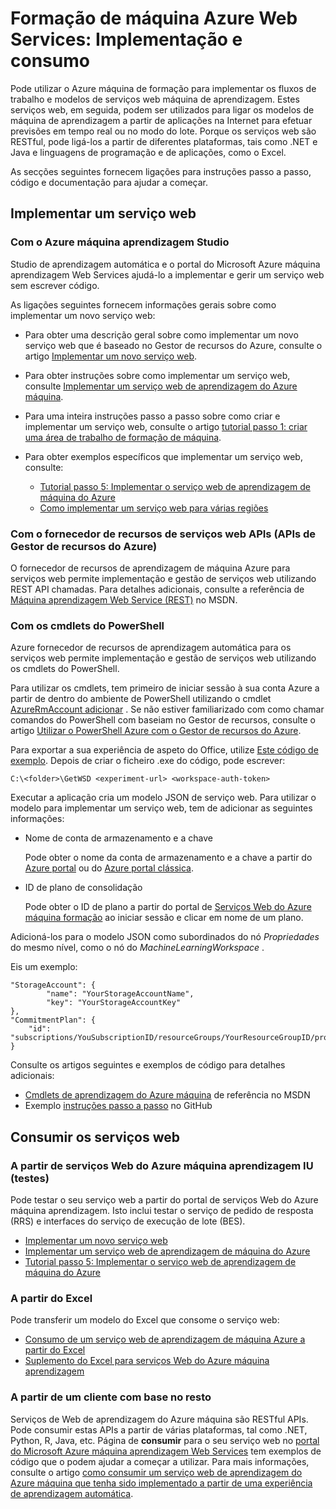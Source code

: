 <properties
    pageTitle="Azure máquina aprendizagem Web Services: Implementação e consumo | Microsoft Azure"
    description="Recursos para implementar e utilizado por outros serviços web."
    services="machine-learning"
    documentationCenter=""
    authors="vDonGlover"
    manager="raymondl"
    editor=""/>

<tags
    ms.service="machine-learning"
    ms.workload="data-services"
    ms.tgt_pltfrm="na"
    ms.devlang="na"
    ms.topic="article"
    ms.date="10/12/2016"
    ms.author="v-donglo"/>

# <a name="azure-machine-learning-web-services-deployment-and-consumption"></a>Formação de máquina Azure Web Services: Implementação e consumo

Pode utilizar o Azure máquina de formação para implementar os fluxos de trabalho e modelos de serviços web máquina de aprendizagem. Estes serviços web, em seguida, podem ser utilizados para ligar os modelos de máquina de aprendizagem a partir de aplicações na Internet para efetuar previsões em tempo real ou no modo do lote. Porque os serviços web são RESTful, pode ligá-los a partir de diferentes plataformas, tais como .NET e Java e linguagens de programação e de aplicações, como o Excel.

As secções seguintes fornecem ligações para instruções passo a passo, código e documentação para ajudar a começar.

## <a name="deploy-a-web-service"></a>Implementar um serviço web

### <a name="with-azure-machine-learning-studio"></a>Com o Azure máquina aprendizagem Studio

Studio de aprendizagem automática e o portal do Microsoft Azure máquina aprendizagem Web Services ajudá-lo a implementar e gerir um serviço web sem escrever código.

As ligações seguintes fornecem informações gerais sobre como implementar um novo serviço web:

* Para obter uma descrição geral sobre como implementar um novo serviço web que é baseado no Gestor de recursos do Azure, consulte o artigo [Implementar um novo serviço web](machine-learning-webservice-deploy-a-web-service.md).
* Para obter instruções sobre como implementar um serviço web, consulte [Implementar um serviço web de aprendizagem do Azure máquina](machine-learning-publish-a-machine-learning-web-service.md).
* Para uma inteira instruções passo a passo sobre como criar e implementar um serviço web, consulte o artigo [tutorial passo 1: criar uma área de trabalho de formação de máquina](machine-learning-walkthrough-1-create-ml-workspace.md).
* Para obter exemplos específicos que implementar um serviço web, consulte:

    * [Tutorial passo 5: Implementar o serviço web de aprendizagem de máquina do Azure](machine-learning-walkthrough-5-publish-web-service.md)
    * [Como implementar um serviço web para várias regiões](machine-learning-how-to-deploy-to-multiple-regions.md)

### <a name="with-web-services-resource-provider-apis-azure-resource-manager-apis"></a>Com o fornecedor de recursos de serviços web APIs (APIs de Gestor de recursos do Azure)

O fornecedor de recursos de aprendizagem de máquina Azure para serviços web permite implementação e gestão de serviços web utilizando REST API chamadas. Para detalhes adicionais, consulte a referência de [Máquina aprendizagem Web Service (REST)](https://msdn.microsoft.com/library/azure/mt767538.aspx) no MSDN.

### <a name="with-powershell-cmdlets"></a>Com os cmdlets do PowerShell

Azure fornecedor de recursos de aprendizagem automática para os serviços web permite implementação e gestão de serviços web utilizando os cmdlets do PowerShell.

Para utilizar os cmdlets, tem primeiro de iniciar sessão à sua conta Azure a partir de dentro do ambiente de PowerShell utilizando o cmdlet [AzureRmAccount adicionar](https://msdn.microsoft.com/library/mt619267.aspx) . Se não estiver familiarizado com como chamar comandos do PowerShell com baseiam no Gestor de recursos, consulte o artigo [Utilizar o PowerShell Azure com o Gestor de recursos do Azure](../powershell-azure-resource-manager.md#login-to-your-azure-account).

Para exportar a sua experiência de aspeto do Office, utilize [Este código de exemplo](https://github.com/ritwik20/AzureML-WebServices). Depois de criar o ficheiro .exe do código, pode escrever:

    C:\<folder>\GetWSD <experiment-url> <workspace-auth-token>

Executar a aplicação cria um modelo JSON de serviço web. Para utilizar o modelo para implementar um serviço web, tem de adicionar as seguintes informações:

* Nome de conta de armazenamento e a chave

    Pode obter o nome da conta de armazenamento e a chave a partir do [Azure portal](https://portal.azure.com/) ou do [Azure portal clássica](http://manage.windowsazure.com/).
* ID de plano de consolidação

    Pode obter o ID de plano a partir do portal de [Serviços Web do Azure máquina formação](https://services.azureml.net) ao iniciar sessão e clicar em nome de um plano.

Adicioná-los para o modelo JSON como subordinados do nó *Propriedades* do mesmo nível, como o nó do *MachineLearningWorkspace* .

Eis um exemplo:

    "StorageAccount": {
            "name": "YourStorageAccountName",
            "key": "YourStorageAccountKey"
    },
    "CommitmentPlan": {
        "id": "subscriptions/YouSubscriptionID/resourceGroups/YourResourceGroupID/providers/Microsoft.MachineLearning/commitmentPlans/YourPlanName"
    }

Consulte os artigos seguintes e exemplos de código para detalhes adicionais:

* [Cmdlets de aprendizagem do Azure máquina]( https://msdn.microsoft.com/library/azure/mt767952.aspx) de referência no MSDN
* Exemplo [instruções passo a passo](https://github.com/raymondlaghaeian/azureml-webservices-arm-powershell/blob/master/sample-commands.txt) no GitHub

## <a name="consume-the-web-services"></a>Consumir os serviços web

### <a name="from-the-azure-machine-learning-web-services-ui-testing"></a>A partir de serviços Web do Azure máquina aprendizagem IU (testes)

Pode testar o seu serviço web a partir do portal de serviços Web do Azure máquina aprendizagem. Isto inclui testar o serviço de pedido de resposta (RRS) e interfaces do serviço de execução de lote (BES).

* [Implementar um novo serviço web](machine-learning-webservice-deploy-a-web-service.md)
* [Implementar um serviço web de aprendizagem de máquina do Azure](machine-learning-publish-a-machine-learning-web-service.md)
* [Tutorial passo 5: Implementar o serviço web de aprendizagem de máquina do Azure](machine-learning-walkthrough-5-publish-web-service.md)

### <a name="from-excel"></a>A partir do Excel

Pode transferir um modelo do Excel que consome o serviço web:

* [Consumo de um serviço web de aprendizagem de máquina Azure a partir do Excel](machine-learning-consuming-from-excel.md)
* [Suplemento do Excel para serviços Web do Azure máquina aprendizagem](machine-learning-excel-add-in-for-web-services.md)


### <a name="from-a-rest-based-client"></a>A partir de um cliente com base no resto

Serviços de Web de aprendizagem do Azure máquina são RESTful APIs. Pode consumir estas APIs a partir de várias plataformas, tal como .NET, Python, R, Java, etc. Página de **consumir** para o seu serviço web no [portal do Microsoft Azure máquina aprendizagem Web Services](https://services.azureml.net) tem exemplos de código que o podem ajudar a começar a utilizar. Para mais informações, consulte o artigo [como consumir um serviço web de aprendizagem do Azure máquina que tenha sido implementado a partir de uma experiência de aprendizagem automática](machine-learning-consume-web-services.md).

